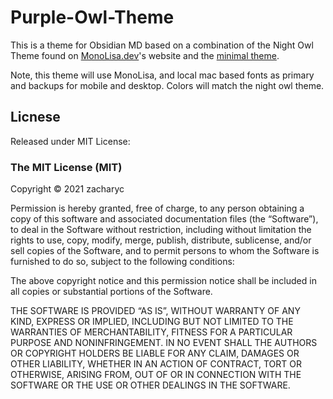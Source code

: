 # Purple-Owl-Theme

This is a theme for Obsidian MD based on a combination of the Night Owl Theme found on [MonoLisa.dev](https://www.monolisa.dev)'s website and the [minimal theme](https://github.com/kepano/obsidian-minimal).

Note, this theme will use MonoLisa, and local mac based fonts as primary and backups for mobile and desktop. Colors will match the night owl theme.

## Licnese

Released under MIT License:

### The MIT License (MIT)
Copyright © 2021 zacharyc

Permission is hereby granted, free of charge, to any person obtaining a copy of this software and associated documentation files (the “Software”), to deal in the Software without restriction, including without limitation the rights to use, copy, modify, merge, publish, distribute, sublicense, and/or sell copies of the Software, and to permit persons to whom the Software is furnished to do so, subject to the following conditions:

The above copyright notice and this permission notice shall be included in all copies or substantial portions of the Software.

THE SOFTWARE IS PROVIDED “AS IS”, WITHOUT WARRANTY OF ANY KIND, EXPRESS OR IMPLIED, INCLUDING BUT NOT LIMITED TO THE WARRANTIES OF MERCHANTABILITY, FITNESS FOR A PARTICULAR PURPOSE AND NONINFRINGEMENT. IN NO EVENT SHALL THE AUTHORS OR COPYRIGHT HOLDERS BE LIABLE FOR ANY CLAIM, DAMAGES OR OTHER LIABILITY, WHETHER IN AN ACTION OF CONTRACT, TORT OR OTHERWISE, ARISING FROM, OUT OF OR IN CONNECTION WITH THE SOFTWARE OR THE USE OR OTHER DEALINGS IN THE SOFTWARE.